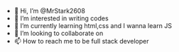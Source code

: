 - 👋 Hi, I’m @MrStark2608
- 👀 I’m interested in writing codes
- 🌱 I’m currently learning html,css and I wanna learn JS
- 💞️ I’m looking to collaborate on 
- 📫 How to reach me to be full stack developer

<!---
MrStark2608/MrStark2608 is a ✨ special ✨ repository because its `README.md` (this file) appears on your GitHub profile.
You can click the Preview link to take a look at your changes.
--->
